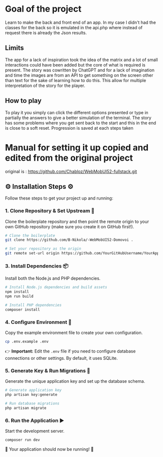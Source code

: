 # Goal of the project

Learn to make the back and front end of an app.
In my case I didn't had the classes for the back so it is emulated in the api.php where instead of request there is already the Json results.

## Limits
The app for a lack of inspiration took the idea of the matrix and a lot of small interactions could have been added but the core of what is required is present.
The story was cowritten by ChatGPT and for a lack of imagination and time the images are from an API to get something on the screen other than text for the sake of learning how to do this. 
This allow for multiple interpretation of the story for the player. 

## How to play
To play it you simply can click the different options presented or type in partially the answers to give a better simulation of the terminal.
The story has some problems where you get sent back to the start and this in the end is close to a soft reset.
Progression is saved at each steps taken



# Manual for setting it up copied and edited from the original project 
original is : https://github.com/Chabloz/WebMobUI52-fullstack.git


## ⚙️ Installation Steps ⚙️

Follow these steps to get your project up and running:

### 1. Clone Repository & Set Upstream 🔄

Clone the boilerplate repository and then point the remote origin to your own GitHub repository (make sure you create it on GitHub first!).

```bash
# Clone the boilerplate
git clone https://github.com/B-Nikola/-WebMobUI52-Domovoi .

# Set your repository as the origin
git remote set-url origin https://github.com/YourGitHubUsername/YourAppName.git
```

### 3. Install Dependencies 📦

Install both the Node.js and PHP dependencies.

```bash
# Install Node.js dependencies and build assets
npm install
npm run build

# Install PHP dependencies
composer install
```

### 4. Configure Environment 📝

Copy the example environment file to create your own configuration.

```bash
cp .env.example .env
```

👉 **Important:** Edit the `.env` file if you need to configure database connections or other settings. By default, it uses SQLite.

### 5. Generate Key & Run Migrations 🔑

Generate the unique application key and set up the database schema.

```bash
# Generate application key
php artisan key:generate

# Run database migrations
php artisan migrate
```

### 6. Run the Application ▶️

Start the development server.

```bash
composer run dev
```

🎉 Your application should now be running! 🎉